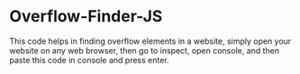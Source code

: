 # Overflow-Finder-JS

This code helps in finding overflow elements in a website, simply open your website on any web browser, then go to inspect, open console, and then paste this code in console and press enter.
